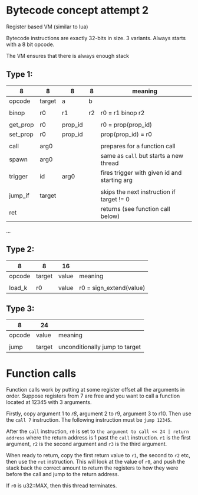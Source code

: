 # Bytecode concept attempt 2

Register based VM (similar to lua)

Bytecode instructions are exactly 32-bits in size. 3 variants. Always starts with a 8 bit opcode.

The VM ensures that there is always enough stack

## Type 1:

| 8        | 8      | 8       | 8   | meaning                                      |
| -------- | ------ | ------- | --- | -------------------------------------------- |
| opcode   | target | a       | b   |                                              |
|          |        |         |     |                                              |
| binop    | r0     | r1      | r2  | r0 = r1 binop r2                             |
|          |        |         |     |                                              |
| get_prop | r0     | prop_id |     | r0 = prop(prop_id)                           |
| set_prop | r0     | prop_id |     | prop(prop_id) = r0                           |
|          |        |         |     |                                              |
| call     | arg0   |         |     | prepares for a function call                 |
| spawn    | arg0   |         |     | same as `call` but starts a new thread       |
| trigger  | id     | arg0    |     | fires trigger with given id and starting arg |
|          |        |         |     |                                              |
| jump_if  | target |         |     | skips the next instruction if target != 0    |
| ret      |        |         |     | returns (see function call below)            |

...

## Type 2:

| 8      | 8      | 16    |                         |
| ------ | ------ | ----- | ----------------------- |
| opcode | target | value | meaning                 |
|        |        |       |                         |
| load_k | r0     | value | r0 = sign_extend(value) |

## Type 3:

| 8      | 24     |                                |
| ------ | ------ | ------------------------------ |
| opcode | value  | meaning                        |
|        |        |                                |
| jump   | target | unconditionally jump to target |

# Function calls

Function calls work by putting at some register offset all the arguments in order.
Suppose registers from 7 are free and you want to call a function located at 12345 with 3 arguments.

Firstly, copy argument 1 to _r8_, argument 2 to r9, argument 3 to r10.
Then use the `call 7` instruction. The following instruction must be `jump 12345`.

After the `call` instruction, `r0` is set to `the argument to call << 24 | return address` where the return address is 1 past the `call` instruction.
`r1` is the first argument, `r2` is the second argument and `r3` is the third argument.

When ready to return, copy the first return value to `r1`, the second to `r2` etc, then use the `ret` instruction.
This will look at the value of `r0`, and push the stack back the correct amount to return the registers to how they were before the call and jump to the return address.

If `r0` is u32::MAX, then this thread terminates.
